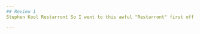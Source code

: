 ```yaml
---
## Review 1
Stephen Kool Restarront So I went to this awful "Restarront" first off this guy didn't spell "cool" or "restaurants" correct. My man has no brain cells like I don't think he can have a thought for himself. Then Don't get me started. On the menu there are 3 pieces of trash on it, and you can only get one of them. Why you may ask well the currency he takes doesn't even exist, like what the F*Ck is  "grebbles" on top of that I think his server was on the same homeless guy I saw outside of Walmart. Now back to his menu he had "cow" which don't get to excited it's raw cow and to make it even better it cost 2 grebbles, then we have white rice  which cost 1 grebble. So I couldn't even buy it. Then we have the "Gruel '' this might as well be prison, all this for a steal of a crisp high five- might I add the high five was maybe a 3/10 on the crispness scale. The owner of the establishment said about his own restaurant and I quote "it's mid af" meaning he doesn't even like it!!! How is this place open like this? Anyway I will be contacting the president to get this monstrosity shut down.

---
```


